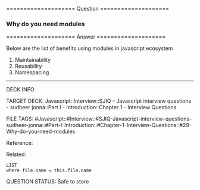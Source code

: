 ==================== Question ====================  

### Why do you need modules  

==================== Answer ====================  

Below are the list of benefits using modules in javascript ecosystem

1. Maintainability
2. Reusability
3. Namespacing

---

DECK INFO

TARGET DECK: Javascript::Interview::SJIQ - Javascript interview questions -
sudheer jonna::Part I - Introduction::Chapter 1 - Interview Questions

FILE TAGS:
#Javascript::#Interview::#SJIQ-Javascript-interview-questions-sudheer-jonna::#Part-I-Introduction::#Chapter-1-Interview-Questions::#29-Why-do-you-need-modules

Reference:

Related:

```dataview
LIST
where file.name = this.file.name
```

QUESTION STATUS: Safe to store
